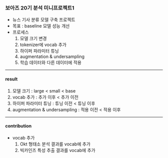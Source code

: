 ### 보아즈 20기 분석 미니프로젝트1
- 뉴스 기사 분류 모델 구축 프로젝트
- 목표 : baseline 모델 성능 개선
- 프로세스
  1. 모델 크기 변경
  2. tokenizer에 vocab 추가
  3. 하이퍼 파라미터 튜닝
  4. augmentation & undersampling
  5. 학습 데이터와 다른 데이터에 적용
--------------------------------------------------------------------
#### result
1. 모델 크기 : large < small < base
2. vocab 추가 : 추가 이후 < 추가 이전
3. 하이퍼 파라미터 튜닝 : 튜닝 이전 < 튜닝 이후
4. augmentation & undersampling : 적용 이전 < 적용 이후
--------------------------------------------------------------------
#### contribution
- vocab 추가
  1. Okt 형태소 분석 결과를 vocab에 추가
  2. 빅카인즈 특성 추출 결과를 vocab에 추가
